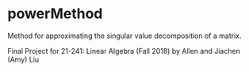 # powerMethod
Method for approximating the singular value decomposition of a matrix.

Final Project for 21-241: Linear Algebra (Fall 2018) by Allen and Jiachen (Amy) Liu
